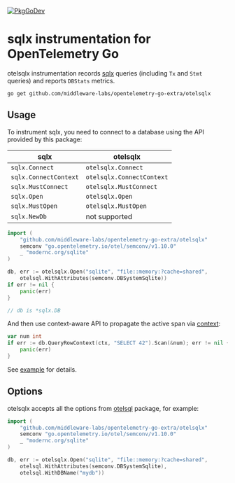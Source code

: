 [![PkgGoDev](https://pkg.go.dev/badge/github.com/middleware-labs/opentelemetry-go-extra/otelsql)](https://pkg.go.dev/github.com/middleware-labs/opentelemetry-go-extra/otelsqlx)

# sqlx instrumentation for OpenTelemetry Go

otelsqlx instrumentation records [sqlx](https://github.com/jmoiron/sqlx) queries (including `Tx` and
`Stmt` queries) and reports `DBStats` metrics.

```shell
go get github.com/middleware-labs/opentelemetry-go-extra/otelsqlx
```

## Usage

To instrument sqlx, you need to connect to a database using the API provided by this package:

| sqlx                  | otelsqlx                  |
| --------------------- | ------------------------- |
| `sqlx.Connect`        | `otelsqlx.Connect`        |
| `sqlx.ConnectContext` | `otelsqlx.ConnectContext` |
| `sqlx.MustConnect`    | `otelsqlx.MustConnect`    |
| `sqlx.Open`           | `otelsqlx.Open`           |
| `sqlx.MustOpen`       | `otelsqlx.MustOpen`       |
| `sqlx.NewDb`          | not supported             |

```go
import (
    "github.com/middleware-labs/opentelemetry-go-extra/otelsqlx"
    semconv "go.opentelemetry.io/otel/semconv/v1.10.0"
    _ "modernc.org/sqlite"
)

db, err := otelsqlx.Open("sqlite", "file::memory:?cache=shared",
	otelsql.WithAttributes(semconv.DBSystemSqlite))
if err != nil {
	panic(err)
}

// db is *sqlx.DB
```

And then use context-aware API to propagate the active span via
[context](https://uptrace.dev/opentelemetry/go-tracing.html#context):

```go
var num int
if err := db.QueryRowContext(ctx, "SELECT 42").Scan(&num); err != nil {
	panic(err)
}
```

See [example](/example/) for details.

## Options

otelsqlx accepts all the options from
[otelsql](https://github.com/middleware-labs/opentelemetry-go-extra/tree/main/otelsql) package, for example:

```go
import (
    "github.com/middleware-labs/opentelemetry-go-extra/otelsqlx"
    semconv "go.opentelemetry.io/otel/semconv/v1.10.0"
    _ "modernc.org/sqlite"
)

db, err := otelsqlx.Open("sqlite", "file::memory:?cache=shared",
	otelsql.WithAttributes(semconv.DBSystemSqlite),
	otelsql.WithDBName("mydb"))
```
